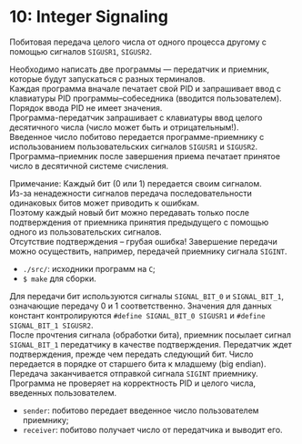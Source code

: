 # 10: Integer Signaling
Побитовая передача целого числа от одного процесса другому с помощью сигналов `SIGUSR1`, `SIGUSR2`.  
  
Необходимо написать две программы — передатчик и приемник, которые будут запускаться с разных терминалов.   
Каждая программа вначале печатает свой PID и запрашивает ввод с клавиатуры PID программы–собеседника (вводится пользователем).  
Порядок ввода PID не имеет значения.   
Программа-передатчик запрашивает с клавиатуры ввод целого десятичного числа (число может быть и отрицательным!).   
Введенное число побитово передается программе-приемнику с использованием пользовательских сигналов `SIGUSR1` и `SIGUSR2`.   
Программа–приемник после завершения приема печатает принятое число в десятичной системе счисления.  
  
Примечание: Каждый бит (0 или 1) передается своим сигналом.   
Из-за ненадежности сигналов передача последовательности одинаковых битов может приводить к ошибкам.  
Поэтому каждый новый бит можно передавать только после подтверждения от приемника принятия предыдущего с помощью одного из пользовательских сигналов.   
Отсутствие подтверждения – грубая ошибка! Завершение передачи можно осуществить, например, передачей приемнику сигнала `SIGINT`.  

- `./src/`: исходники программ на `C`;
- `$ make` для сборки.

Для передачи бит используются сигналы `SIGNAL_BIT_0` и `SIGNAL_BIT_1`, означающие передачу 0 и 1 соответственно. Значения для данных констант контролируются `#define SIGNAL_BIT_0 SIGUSR1` и `#define SIGNAL_BIT_1 SIGUSR2`.  
После прочтения сигнала (обработки бита), приемник посылает сигнал `SIGNAL_BIT_1` передатчику в качестве подтверждения. Передатчик ждет подтверждения, прежде чем передать следующий бит.
Число передается в порядке от старшего бита к младшему (big endian).  
Передача заканчивается отправкой сигнала `SIGINT` приемнику.  
Программа не проверяет на корректность PID и целого числа, введенных пользователем.  

- `sender`: побитово передает введенное число пользователем приемнику;
- `receiver`: побитово получает число от передатчика и выводит его. 
